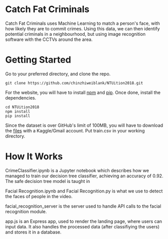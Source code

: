 # Catch Fat Criminals

Catch Fat Criminals uses Machine Learning to match a person's face, with how likely they are to commit crimes. Using this data, we can then identify potential criminals in a neighbourhood, but using image recognition software with the CCTVs around the area.

# Getting Started

Go to your preferred directory, and clone the repo.
```
git clone https://github.com/chinzhiweiblank/NTUition2018.git
```

For the website, you will have to install [npm](https://www.npmjs.com/get-npm) and [pip](https://pip.pypa.io/en/stable/installing/). Once done, install the dependencies.
```
cd NTUition2018
npm install
pip install
```
Since the dataset is over GitHub's limit of 100MB, you will have to download the [files](https://www.kaggle.com/account/login?ReturnUrl=%2fc%2f4458%2fdownload-all) with a Kaggle/Gmail account. Put train.csv in your working directory.

# How It Works

CrimeClassifier.ipynb is a Jupyter notebook which describes how we managed to train our decision tree classifier, achieving an accuracy of 0.92. The safe decision tree model is taught in 

Facial Recognition.ipynb and Facial Recognition.py is what we use to detect the faces of people in the video.

facial_recognition_server is the server used to handle API calls to the facial recognition module.

app.js is an Express app, used to render the landing page, where users can input data. It also handles the processed data (after classifiying the users) and stores it in a database.
